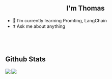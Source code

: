 ## <div align="center">I'm Thomas</div>  

- 🌱 I’m currently learning Promting, LangChain
- ❓ Ask me about anything

<br/> 

<!--
## Connect with me  
<div align="center">
<a href="https://github.com/thliang01" target="_blank">
<img src=https://img.shields.io/badge/github-%2324292e.svg?&style=for-the-badge&logo=github&logoColor=white alt=github style="margin-bottom: 5px;" />
</a>
<a href="https://twitter.com/_thliang01" target="_blank">
<img src=https://img.shields.io/badge/twitter-%2300acee.svg?&style=for-the-badge&logo=twitter&logoColor=white alt=twitter style="margin-bottom: 5px;" />
</a>
<a href="https://linkedin.com/in/thliang01" target="_blank">
<img src=https://img.shields.io/badge/linkedin-%231E77B5.svg?&style=for-the-badge&logo=linkedin&logoColor=white alt=linkedin style="margin-bottom: 5px;" />
<!-- </a>
<a href="https://www.kaggle.com/thliang01" target="_blank">
<img src=https://img.shields.io/badge/kaggle-%2344BAE8.svg?&style=for-the-badge&logo=kaggle&logoColor=white alt=kaggle style="margin-bottom: 5px;" />
</a>   -->
</div>  

<br/>  



## Github Stats  
<img src="https://github-readme-stats.vercel.app/api?username=thliang01&show_icons=true&count_private=true&hide_border=true" align="left" />  

<img src="https://github-readme-stats.vercel.app/api/top-langs/?username=thliang01&hide_border=true&layout=compact"/> 
<br />

<br/>
